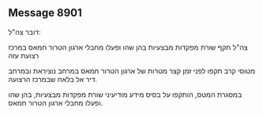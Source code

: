 ## Message 8901

דובר צה"ל: 
 
צה"ל תקף שורת מפקדות מבצעיות בהן שהו ופעלו מחבלי ארגון הטרור חמאס במרכז רצועת עזה 
 
מטוסי קרב תקפו לפני זמן קצר מטרות של ארגון הטרור חמאס במרחב נוציראת ובמרחב דיר אל בלאח שבמרכז הרצועה. 
 
במסגרת המטס, הותקפו על בסיס מידע מודיעיני שורת מפקדות מבצעיות, בהן שהו ופעלו מחבלי ארגון הטרור חמאס.

